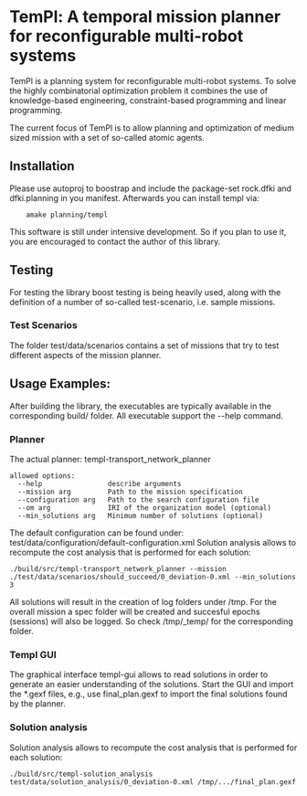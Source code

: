 # TemPl: A temporal mission planner for reconfigurable multi-robot systems

TemPl is a planning system for reconfigurable multi-robot systems.
To solve the highly combinatorial optimization problem it combines the 
use of knowledge-based engineering, constraint-based programming and linear
programming.

The current focus of TemPl is to allow planning and optimization of medium sized mission with a
set of so-called atomic agents.

## Installation
Please use autoproj to boostrap and include the package-set rock.dfki and
dfki.planning in you manifest.
Afterwards you can install templ via:
```
    amake planning/templ
```

This software is still under intensive development. So if you plan to use it,
you are encouraged to contact the author of this library.


## Testing
For testing the library boost testing is being heavily used, along with the
definition of a number of so-called test-scenario, i.e. sample missions.

### Test Scenarios

The folder test/data/scenarios contains a set of missions that try to test
different aspects of the mission planner.

## Usage Examples:
After building the library, the executables are typically available in the
corresponding build/ folder.
All executable support the --help command.

### Planner ###
The actual planner:
templ-transport_network_planner

```
allowed options:
  --help                describe arguments
  --mission arg         Path to the mission specification
  --configuration arg   Path to the search configuration file
  --om arg              IRI of the organization model (optional)
  --min_solutions arg   Minimum number of solutions (optional)
```

The default configuration can be found under: test/data/configuration/default-configuration.xml
Solution analysis allows to recompute the cost analysis that is performed for
each solution: 

```
./build/src/templ-transport_network_planner --mission ./test/data/scenarios/should_succeed/0_deviation-0.xml --min_solutions 3
```

All solutions will result in the creation of log folders under /tmp. For the
overall mission a spec folder will be created and succesful epochs (sessions) will also be logged.
So check /tmp/<current-time-date>_temp/ for the corresponding folder.

### Templ GUI ###
The graphical interface templ-gui allows to read solutions in order to generate
an easier understanding of the solutions. 
Start the GUI and import the *.gexf files, e.g., use final_plan.gexf to import
the final solutions found by the planner.

### Solution analysis ###
Solution analysis allows to recompute the cost analysis that is performed for
each solution:
```
./build/src/templ-solution_analysis test/data/solution_analysis/0_deviation-0.xml /tmp/.../final_plan.gexf
```